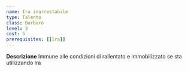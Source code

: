 ```yaml
---
name: Ira inarrestabile
type: Talento
class: Barbaro
level: 3
cost: 5
prerequisites: [[Ira]]
---
```


**Descrizione**
Immune alle condizioni di rallentato e immobilizzato se sta utilizzando Ira
